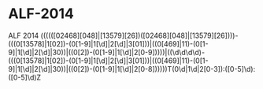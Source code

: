 ALF-2014
========

ALF 2014
((((([02468][048]|[13579][26])([02468][048]|[13579][26])))-(((0[13578]|1[02])-(0[1-9]|1[\d]|2[\d]|3[01]))|((0[469]|11)-(0[1-9]|1[\d]|2[\d]|30))|((0[2])-(0[1-9]|1[\d]|2[0-9]))))|((\d\d\d\d)-(((0[13578]|1[02])-(0[1-9]|1[\d]|2[\d]|3[01]))|((0[469]|11)-(0[1-9]|1[\d]|2[\d]|30))|((0[2])-(0[1-9]|1[\d]|2[0-8])))))T(0\d|1\d|2[0-3]):([0-5]\d):([0-5]\d)Z
